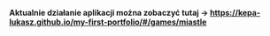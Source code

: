 **Aktualnie działanie aplikacji można zobaczyć tutaj -> https://kepa-lukasz.github.io/my-first-portfolio/#/games/miastle**
